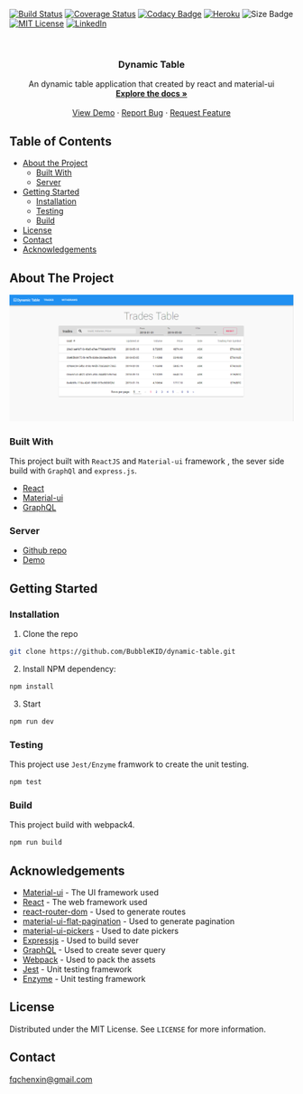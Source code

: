 [![Build Status](https://api.travis-ci.org/BubbleKID/dynamic-table.png)](https://travis-ci.org/BubbleKID/dynamic-table/)
[![Coverage Status](https://coveralls.io/repos/github/BubbleKID/dynamic-table/badge.svg?maxAge=2592000)](https://coveralls.io/github/BubbleKID/dynamic-table?branch=master)
[![Codacy Badge](https://api.codacy.com/project/badge/Grade/e98175effb564be1899dc61a4bc4f63e?maxAge=2592000)](https://www.codacy.com/app/BubbleKID/dynamic-table?utm_source=github.com&amp;utm_medium=referral&amp;utm_content=BubbleKID/dynamic-table&amp;utm_campaign=Badge_Grade)
[![Heroku](https://heroku-badge.herokuapp.com/?app=dynamic-table-new&svg=1)](https://dynamic-table-new.herokuapp.com/)
![Size Badge](https://img.shields.io/github/size/BubbleKID/dynamic-table/dist/bundle.js.svg?maxAge=2592000)
[![MIT License](https://img.shields.io/badge/license-MIT-blue.svg)](https://choosealicense.com/licenses/mit)
[![LinkedIn](https://img.shields.io/badge/-LinkedIn-black.svg?&logo=linkedin&colorB=555)](https://www.linkedin.com/in/xin-chen-mark/)

<br />
<p align="center">
  <h3 align="center">Dynamic Table</h3>
  <p align="center">
    An dynamic table application that created by react and material-ui
    <br />
    <a href="https://github.com/BubbleKID/dynamic-table/blob/master/README.md"><strong>Explore the docs »</strong></a>
    <br />
    <br />
    <a href="https://dynamic-table-new.herokuapp.com">View Demo</a>
    ·
    <a href="https://github.com/BubbleKID/dynamic-table/issues">Report Bug</a>
    ·
    <a href="https://github.com/BubbleKID/dynamic-table/issues">Request Feature</a>
  </p>
</p>

<!-- TABLE OF CONTENTS -->
## Table of Contents

* [About the Project](#about-the-project)
  * [Built With](#built-with)
  * [Server](#server)
* [Getting Started](#getting-started)
  * [Installation](#installation)
  * [Testing](#testing)
  * [Build](#build)
* [License](#license)
* [Contact](#contact)
* [Acknowledgements](#acknowledgements)

<!-- ABOUT THE PROJECT -->
## About The Project
![Product Name Screen Shot](screenshot.png)

### Built With

This project built with `ReactJS` and `Material-ui` framework , the sever side build with `GraphQl` and `express.js`.

* [React](https://reactjs.org/)
* [Material-ui](https://material-ui.com/)
* [GraphQL](https://www.npmjs.com/package/graphql)

### Server

* [Github repo](https://github.com/BubbleKID/graphql-table-server>)
* [Demo](https://graphql-table-server.herokuapp.com/trades)

<!-- GETTING STARTED -->
## Getting Started

### Installation

1. Clone the repo

```sh
git clone https://github.com/BubbleKID/dynamic-table.git
```

2. Install NPM dependency:

```sh
npm install
```

3. Start

```sh
npm run dev
```

### Testing

This project use `Jest/Enzyme` framwork to create the unit testing.

```sh
npm test
```

### Build

This project build with webpack4.

```sh
npm run build
```

<!-- ACKNOWLEDGEMENTS -->
## Acknowledgements

  * [Material-ui](https://material-ui.com/) - The UI framework used
  * [React](https://reactjs.org/) - The web framework used
  * [react-router-dom](https://reacttraining.com/react-router/web/guides/quick-start/) - Used to generate routes
  * [material-ui-flat-pagination](https://www.npmjs.com/package/material-ui-flat-pagination/) - Used to generate pagination
  * [material-ui-pickers](https://material-ui-pickers.dev/) - Used to date pickers
  * [Expressjs](https://www.npmjs.com/package/graphql) - Used to build sever
  * [GraphQL](https://www.npmjs.com/package/graphql) - Used to create sever query
  * [Webpack](https://webpack.js.org/) - Used to pack the assets
  * [Jest](https://webpack.js.org/) - Unit testing framework
  * [Enzyme](https://webpack.js.org/) - Unit testing framework

<!-- LICENSE -->
## License

Distributed under the MIT License. See `LICENSE` for more information.

<!-- CONTACT -->
## Contact

fqchenxin@gmail.com
